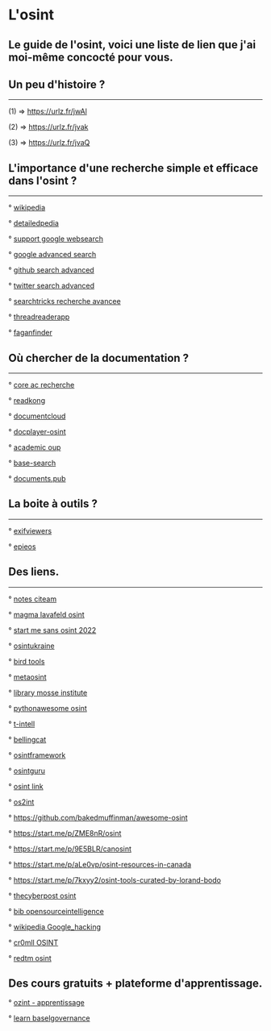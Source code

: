 # L'osint

## Le guide de l'osint, voici une liste de lien que j'ai moi-même concocté pour vous.

## Un peu d'histoire ?
----------------------

(1) => https://urlz.fr/jwAl

(2) => https://urlz.fr/jvak

(3) => https://urlz.fr/jvaQ

## L'importance d'une recherche simple et efficace dans l'osint ?
-----------------------------------------------------------------

° [wikipedia](https://fr.wikipedia.org/wiki/Wikip%C3%A9dia:Accueil_principal)

° [detailedpedia](https://www.detailedpedia.com/)

° [support google websearch](https://support.google.com/websearch/answer/2466433) 

° [google advanced search](https://www.google.fr/advanced_search)

° [github search advanced](https://github.com/search/advanced)

° [twitter search advanced](https://twitter.com/search-advanced)

° [searchtricks recherche avancee](https://www.searchtricks.net/youtube-recherche-avancee/)

° [threadreaderapp](https://threadreaderapp.com/)

° [faganfinder](https://www.faganfinder.com/)


## Où chercher de la documentation ?
-----------------------------------

°  [core ac recherche](https://core.ac.uk/)

° [readkong](https://www.readkong.com/search/1)

° [documentcloud](https://www.documentcloud.org/app?q=)

° [docplayer-osint](https://docplayer.net/search/?q=osint)

° [academic oup](https://academic.oup.com/search-results?page=1&q=osint&fl_SiteID=191&SearchSourceType=1)

° [base-search](https://www.base-search.net/Search/Results?lookfor=osint&name=&oaboost=1&newsearch=1&refid=dcbasfr)

° [documents.pub](https://documents.pub/search?q=OSINT)

## La boite à outils ?
----------------------

° [exifviewers](https://exifviewers.com/)

° [epieos](https://epieos.com/)


## Des liens.
------------

° [notes citeam](https://notes.citeam.org/)

° [magma lavafeld osint](https://magma.lavafeld.org/guide/osint-sources.html#bgp)

° [start me sans osint 2022](https://start.me/p/1kBrw9/sans-osint-2022)

° [osintukraine](https://osintukraine.com/)

° [bird tools](https://bird.tools/tools/)

° [metaosint](https://metaosint.github.io/)

° [library mosse institute](https://library.mosse-institute.com/cyber-domains/osint.html)

° [pythonawesome osint](https://pythonawesome.com/osint-cybersecurity-tools-for-python/#-meta-search)

° [t-intell](https://t-intell.com/)

° [bellingcat](https://www.bellingcat.com/)

° [osintframework](https://osintframework.com/)

° [osintguru](https://www.osintguru.com/)

° [osint link](https://osint.link/)

° [os2int](https://os2int.com/toolbox/)

° https://github.com/bakedmuffinman/awesome-osint

° https://start.me/p/ZME8nR/osint

° https://start.me/p/9E5BLR/canosint

° https://start.me/p/aLe0vp/osint-resources-in-canada

° https://start.me/p/7kxyy2/osint-tools-curated-by-lorand-bodo

° [thecyberpost osint](https://thecyberpost.com/open-source-intelligence-osint-tools/)

° [bib opensourceintelligence](https://bib.opensourceintelligence.biz/)

° [wikipedia Google_hacking](https://fr.wikipedia.org/wiki/Google_hacking)

° [cr0mll OSINT](https://cr0mll.github.io/cyberclopaedia/Reconnaissance/OSINT/index.html)

° [redtm osint](https://redtm.com/reconnaissance/open-source-intelligence-osint/)

Des cours gratuits + plateforme d'apprentissage.
-----------------------------------------------

° [ozint - apprentissage](https://ozint.eu/)

° [learn baselgovernance](https://learn.baselgovernance.org/)

